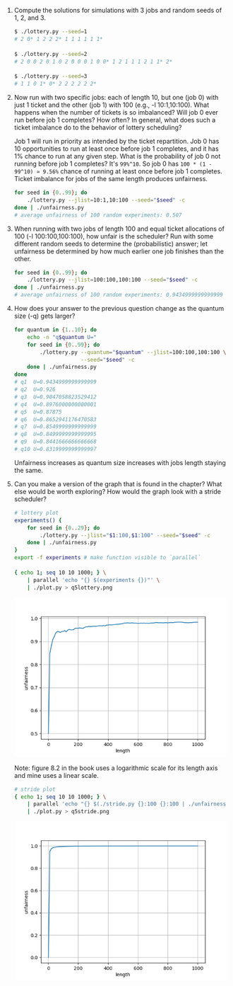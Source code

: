1. Compute the solutions for simulations with 3 jobs and random seeds of 1, 2, and 3.

    ```sh
    $ ./lottery.py --seed=1
    # 2 0* 1 2 2 2* 1 1 1 1 1 1*

    $ ./lottery.py --seed=2
    # 2 0 0 2 0 1 0 2 0 0 0 1 0 0* 1 2 1 1 1 2 1 1* 2*

    $ ./lottery.py --seed=3
    # 1 1 0 1* 0* 2 2 2 2 2 2*
    ```

2. Now run with two specific jobs: each of length 10, but one (job 0) with just 1 ticket and the other (job 1) with 100 (e.g., -l 10:1,10:100). What happens when the number of tickets is so imbalanced? Will job 0 ever run before job 1 completes? How often? In general, what does such a ticket imbalance do to the behavior of lottery scheduling?

    Job 1 will run in priority as intended by the ticket repartition. Job 0 has 10 opportunities to run at least once before job 1 completes, and it has 1% chance to run at any given step. What is the probability of job 0 not running before job 1 completes? It's `99%^10`. So job 0 has `100 * (1 - 99^10) ≃ 9.56%` chance of running at least once before job 1 completes. Ticket imbalance for jobs of the same length produces unfairness.

    ```sh
    for seed in {0..99}; do
        ./lottery.py --jlist=10:1,10:100 --seed="$seed" -c
    done | ./unfairness.py
    # average unfairness of 100 random experiments: 0.507
    ```

3. When running with two jobs of length 100 and equal ticket allocations of 100 (-l 100:100,100:100), how unfair is the scheduler? Run with some different random seeds to determine the (probabilistic) answer; let unfairness be determined by how much earlier one job finishes than the other.

    ```sh
    for seed in {0..99}; do
        ./lottery.py --jlist=100:100,100:100 --seed="$seed" -c
    done | ./unfairness.py
    # average unfairness of 100 random experiments: 0.9434999999999999
    ```

4. How does your answer to the previous question change as the quantum size (-q) gets larger?

    ```sh
    for quantum in {1..10}; do
        echo -n "q$quantum U="
        for seed in {0..99}; do
            ./lottery.py --quantum="$quantum" --jlist=100:100,100:100 \
                         --seed="$seed" -c
        done | ./unfairness.py
    done
    # q1  U=0.9434999999999999
    # q2  U=0.926
    # q3  U=0.9047058823529412
    # q4  U=0.8976000000000001
    # q5  U=0.87875
    # q6  U=0.8652941176470583
    # q7  U=0.8549999999999999
    # q8  U=0.8499999999999995
    # q9  U=0.8441666666666668
    # q10 U=0.8319999999999997
    ```

    Unfairness increases as quantum size increases with jobs length staying the same.

5. Can you make a version of the graph that is found in the chapter? What else would be worth exploring? How would the graph look with a stride scheduler?

    ```sh
    # lottery plot
    experiments() {
        for seed in {0..29}; do
            ./lottery.py --jlist="$1:100,$1:100" --seed="$seed" -c
        done | ./unfairness.py
    }
    export -f experiments # make function visible to `parallel`

    { echo 1; seq 10 10 1000; } \
        | parallel 'echo "{} $(experiments {})"' \
        | ./plot.py > q5lottery.png
    ```

    ![Lottery Fairness Study](q5lottery.png)

    Note: figure 8.2 in the book uses a logarithmic scale for its length axis and mine uses a linear scale.

    ```sh
    # stride plot
    { echo 1; seq 10 10 1000; } \
        | parallel 'echo "{} $(./stride.py {}:100 {}:100 | ./unfairness.py)"' \
        | ./plot.py > q5stride.png
    ```

    ![Stride Fairness Study](q5stride.png)

